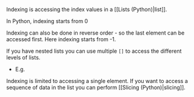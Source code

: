 Indexing is accessing the index values in a [[Lists (Python)|list]].

In Python, indexing starts from 0

Indexing can also be done in reverse order - so the last element can be accessed first. Here indexing starts from -1.

If you have nested lists you can use multiple ``[]`` to access the different levels of lists.
- E.g. 

Indexing is limited to accessing a single element. If you want to access a sequence of data in the list you can perform [[Slicing (Python)|slicing]]. 
